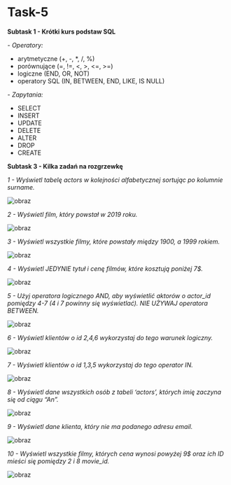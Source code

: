 # Task-5

**Subtask 1 - Krótki kurs podstaw SQL**


_- Operatory:_

 * arytmetyczne (+, -, *, /, %)
 * porównujące (=, !=, <, >, <=, >=)
 * logiczne (END, OR, NOT)
 * operatory SQL (IN, BETWEEN, END, LIKE, IS NULL)

_- Zapytania:_

 * SELECT
 * INSERT
 * UPDATE
 * DELETE
 * ALTER
 * DROP
 * CREATE



**Subtask 3 - Kilka zadań na rozgrzewkę**


_1 - Wyświetl tabelę actors w kolejności alfabetycznej sortując po kolumnie surname._

![obraz](https://user-images.githubusercontent.com/116674154/204140759-f7b1bef9-c33a-47bd-bd08-81bb191c82e4.png)
 
 
_2 - Wyświetl film, który powstał w 2019 roku._

![obraz](https://user-images.githubusercontent.com/116674154/204140791-f3cb2a61-ab3f-42b2-a3e3-4fe0d0057fad.png)

 
_3 - Wyświetl wszystkie filmy, które powstały między 1900, a 1999 rokiem._

![obraz](https://user-images.githubusercontent.com/116674154/204140802-1e33af75-9f5e-4535-83f5-e7d7e2f42840.png)


_4 - Wyświetl JEDYNIE tytuł i cenę filmów, które kosztują poniżej 7$._

 ![obraz](https://user-images.githubusercontent.com/116674154/204140817-d3ddde75-ddce-4065-bbe2-02ed946e4cc7.png)

 
_5 - Użyj operatora logicznego AND, aby wyświetlić aktorów o actor_id pomiędzy 4-7 (4 i 7 powinny się wyświetlać). NIE UŻYWAJ operatora BETWEEN._

![obraz](https://user-images.githubusercontent.com/116674154/204250907-8199b6c4-e4a1-4aab-99a2-aae2b4288128.png)


_6 - Wyświetl klientów o id 2,4,6 wykorzystaj do tego warunek logiczny._

 ![obraz](https://user-images.githubusercontent.com/116674154/204140837-4fbc8744-5ce4-4daf-934d-3fd062fda0ab.png)

 
_7 - Wyświetl klientów o id 1,3,5 wykorzystaj do tego operator IN._
 
 ![obraz](https://user-images.githubusercontent.com/116674154/204140850-a591c769-16bd-4fff-a309-784814bec1da.png)


_8 - Wyświetl dane wszystkich osób z tabeli ‘actors’, których imię zaczyna się od ciągu “An”._
 
![obraz](https://user-images.githubusercontent.com/116674154/204140862-f5dcbdb7-8e34-4902-9fc7-b5f78a222bbf.png)


_9 - Wyświetl dane klienta, który nie ma podanego adresu email._

![obraz](https://user-images.githubusercontent.com/116674154/204140875-e1a92322-e726-4e95-b03c-39b3f3d195e5.png)

 
_10 - Wyświetl wszystkie filmy, których cena wynosi powyżej 9$ oraz ich ID mieści się pomiędzy 2 i 8 movie_id._

 ![obraz](https://user-images.githubusercontent.com/116674154/204140882-19109e9e-4bc2-4db4-8d9c-e7daee0a89f9.png)

